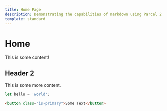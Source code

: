 ```yaml
---
title: Home Page
description: Demonstrating the capabilities of markdown using Parcel 2
template: standard
---
```


# Home

This is some content!

## Header 2

This is some more content.

```js
let hello = 'world';
```

```html
<button class="is-primary">Some Text</button>
```
